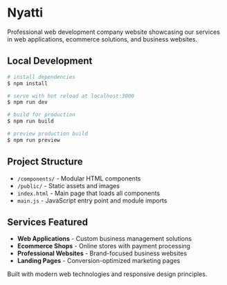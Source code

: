 # Nyatti

Professional web development company website showcasing our services in web applications, ecommerce solutions, and business websites.

## Local Development

```bash
# install dependencies
$ npm install

# serve with hot reload at localhost:3000
$ npm run dev

# build for production
$ npm run build

# preview production build
$ npm run preview
```

## Project Structure

- `/components/` - Modular HTML components
- `/public/` - Static assets and images
- `index.html` - Main page that loads all components
- `main.js` - JavaScript entry point and module imports

## Services Featured

- **Web Applications** - Custom business management solutions
- **Ecommerce Shops** - Online stores with payment processing
- **Professional Websites** - Brand-focused business websites
- **Landing Pages** - Conversion-optimized marketing pages

Built with modern web technologies and responsive design principles.